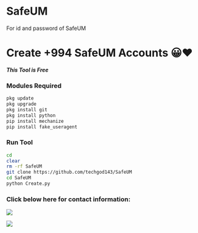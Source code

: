 # SafeUM
For id and password of SafeUM 
# Create +994 SafeUM Accounts 😀❤️

___This Tool is Free___</br>


 ### Modules Required 
````bash
pkg update
pkg upgrade
pkg install git
pkg install python
pip install mechanize
pip install fake_useragent
````


 ### Run Tool
````bash
cd
clear
rm -rf SafeUM
git clone https://github.com/techgod143/SafeUM
cd SafeUM
python Create.py
````



<h3 align="left">Click below here for contact information:</h3>

[![](https://img.shields.io/badge/Youtube-red?logo=Github&logoColor=black&labelColor=white)](https://www.youtube.com/@techgod143)


[![](https://img.shields.io/badge/Whatsapp-Channel-red?logo=Whatsapp&logoColor=Brightgreen&labelColor=white)](https://whatsapp.com/channel/0029Va9Ufzi8kyyEnEHvOm1h)
